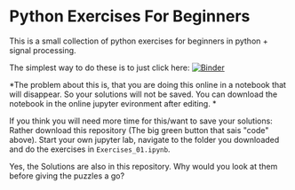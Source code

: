 # Python Exercises For Beginners
This is a small collection of python exercises for beginners in python + signal processing.

The simplest way to do these is to just click here:  [![Binder](https://mybinder.org/badge_logo.svg)](https://mybinder.org/v2/gh/hrtlacek/Elak_Exercises/HEAD?labpath=Exercises_01.ipynb)

*The problem about this is, that you are doing this online in a notebook that will disappear. So your solutions will not be saved. You can download the notebook in the online jupyter evironment after editing. *

If you think you will need more time for this/want to save your solutions: Rather download this repository (The big green button that sais "code" above).
Start your own jupyter lab, navigate to the folder you downloaded and do the exercises in `Exercises_01.ipynb`.


Yes, the Solutions are also in this repository. Why would you look at them before giving the puzzles a go?

